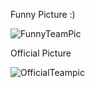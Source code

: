 Funny Picture :)

![FunnyTeamPic](https://github.com/JoOoOoHHn/Future-Engineers/assets/139586946/d2740ad5-1183-43e1-9029-362d7cad205b)

Official Picture

![OfficialTeampic](https://github.com/JoOoOoHHn/Future-Engineers/assets/139586946/66170000-b595-4898-a272-916b474a90aa)
